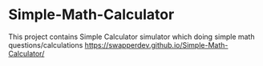 # Simple-Math-Calculator
This project contains Simple Calculator simulator which doing simple math questions/calculations
https://swapperdev.github.io/Simple-Math-Calculator/
